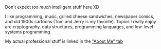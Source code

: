 Don't expect *too much* intelligent stuff here XD

I like programming, music, grilled cheese sandwiches, newspaper comics, and old 1900s cartoons (Tom and Jerry is my favorite). Topics I really enjoy are cryptography, data structures, programming languages, and low-level systems programming.

My actual professional stuff is linked in the ["About Me" tab](about.md)
